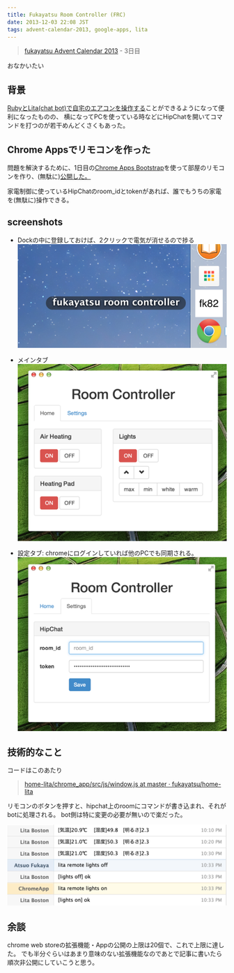 ```yaml
---
title: Fukayatsu Room Controller (FRC)
date: 2013-12-03 22:08 JST
tags: advent-calendar-2013, google-apps, lita
---
```


> [fukayatsu Advent Calendar 2013](/2013/11/29/advent-calendar-2013/) - 3日目

おなかいたい

## 背景
[RubyとLita(chat bot)で自宅のエアコンを操作する](/2013/08/11/iremocon-and-lita/)ことができるようになって便利になったものの、
横になってPCを使っている時などにHipChatを開いてコマンドを打つのが若干めんどくさくもあった。

## Chrome Appsでリモコンを作った

問題を解決するために、1日目の[Chrome Apps Bootstrap](/2013/12/01/chrome-apps-bootstrap/)を使って部屋のリモコンを作り、(無駄に)[公開した。](https://chrome.google.com/webstore/detail/fukayatsu-room-controller/imkaddobkcpdgncmlokkpcmgfkcflfak)

家電制御に使っているHipChatのroom_idとtokenがあれば、誰でもうちの家電を(無駄に)操作できる。

## screenshots

- Dockの中に登録しておけば、2クリックで電気が消せるので捗る
![w50](/images/2013-12-03-d.png)

- メインタブ
![](/images/2013-12-03-a.png)

- 設定タブ: chromeにログインしていれば他のPCでも同期される。
![](/images/2013-12-03-b.png)

## 技術的なこと
コードはこのあたり
> [home-lita/chrome_app/src/js/window.js at master · fukayatsu/home-lita](https://github.com/fukayatsu/home-lita/blob/master/chrome_app/src/js/window.js)

リモコンのボタンを押すと、hipchat上のroomにコマンドが書き込まれ、それがbotに処理される。
bot側は特に変更の必要が無いので楽だった。

![](/images/2013-12-03-c.png)


## 余談
chrome web storeの拡張機能・Appの公開の上限は20個で、これで上限に達した。
でも半分ぐらいはあまり意味のない拡張機能なのであとで記事に書いたら順次非公開にしていこうと思う。
